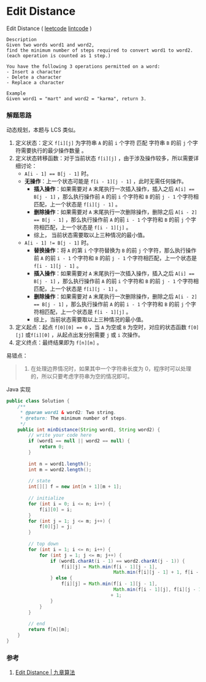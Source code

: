 # Edit Distance

Edit Distance  ( [leetcode]()  [lintcode](http://www.lintcode.com/en/problem/edit-distance/) )

```
Description
Given two words word1 and word2, 
find the minimum number of steps required to convert word1 to word2. 
(each operation is counted as 1 step.)

You have the following 3 operations permitted on a word:
- Insert a character
- Delete a character
- Replace a character

Example
Given word1 = "mart" and word2 = "karma", return 3.
```



### 解题思路

动态规划，本题与 LCS 类似。

1. 定义状态：定义 `f[i][j]` 为字符串 `A` 的前 `i` 个字符 匹配 字符串 `B` 的前 `j` 个字符需要执行的最少操作数量 。
2. 定义状态转移函数：对于当前状态 `f[i][j]` ，由于涉及操作较多，所以需要详细讨论：
   - `A[i - 1] == B[j - 1]` 时。
   - **无操作**：上一个状态可能是 `f[i - 1][j - 1]` ，此时无需任何操作。
     - **插入操作**：如果需要对 `A` 末尾执行一次插入操作，插入之后 `A[i] == B[j - 1]` ，那么执行操作前 `A` 的前 `i` 个字符和 `B` 的前 `j - 1` 个字符相匹配，上一个状态是 `f[i][j - 1]` 。
     - **删除操作**：如果需要对 `A` 末尾执行一次删除操作，删除之后 `A[i - 2] == B[j - 1]` ，那么执行操作前 `A` 的前 `i - 1` 个字符和 `B` 的前 `j` 个字符相匹配，上一个状态是 `f[i - 1][j]` 。
     - 综上， 当前状态需要取以上三种情况的最小值。
   - `A[i - 1] != B[j - 1]` 时。
     - **替换操作**：将 `A` 的第 `i` 个字符替换为 `B` 的前 `j` 个字符，那么执行操作前 `A` 的前 `i - 1` 个字符和 `B` 的前 `j - 1` 个字符相匹配，上一个状态是 `f[i - 1][j - 1]` 。
     - **插入操作**：如果需要对 `A` 末尾执行一次插入操作，插入之后 `A[i] == B[j - 1]` ，那么执行操作前 `A` 的前 `i` 个字符和 `B` 的前 `j - 1` 个字符相匹配，上一个状态是 `f[i][j - 1]` 。
     - **删除操作**：如果需要对 `A` 末尾执行一次删除操作，删除之后 `A[i - 2] == B[j - 1]` ，那么执行操作前 `A` 的前 `i - 1` 个字符和 `B` 的前 `j` 个字符相匹配，上一个状态是 `f[i - 1][j]` 。
     - 综上，当前状态需要取以上三种情况的最小值。
3. 定义起点：起点 `f[0][0] == 0` ，当 `A` 为空或 `B` 为空时，对应的状态函数 `f[0][j]` 或`f[i][0]` ，从起点出发分别需要 `j` 或 `i` 次操作。
4. 定义终点：最终结果即为 `f[n][m]` 。

易错点：

> 1. 在处理边界情况时，如果其中一个字符串长度为 0，程序时可以处理的，所以只要考虑字符串为空的情况即可。

Java 实现

```java
public class Solution {
    /**
     * @param word1 & word2: Two string.
     * @return: The minimum number of steps.
     */
    public int minDistance(String word1, String word2) {
        // write your code here
        if (word1 == null || word2 == null) {
            return 0;
        }
        
        int n = word1.length();
        int m = word2.length();        
        
        // state
        int[][] f = new int[n + 1][m + 1];
        
        // initialize
        for (int i = 0; i <= n; i++) {
            f[i][0] = i;
        }
        for (int j = 1; j <= m; j++) {
            f[0][j] = j;
        }
        
        // top down
        for (int i = 1; i <= n; i++) {
            for (int j = 1; j <= m; j++) {
                if (word1.charAt(i - 1) == word2.charAt(j - 1)) {
                    f[i][j] = Math.min(f[i - 1][j - 1], 
                                       Math.min(f[i][j - 1] + 1, f[i - 1][j] + 1));
                } else {
                    f[i][j] = Math.min(f[i - 1][j - 1], 
                                       Math.min(f[i - 1][j], f[i][j - 1]))
                      				  + 1;
                } 
            }
        }
        
        // end
        return f[n][m];
    }
}
```



### 参考

1. [Edit Distance | 九章算法](http://www.jiuzhang.com/solutions/edit-distance/)